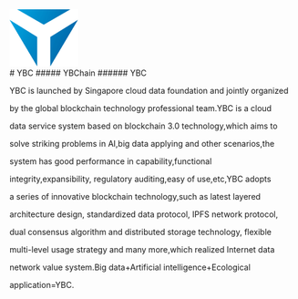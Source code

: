 ﻿
<DIV>
<img src="https://github.com/YBC-IO/YBC/blob/master/logo.png?raw=true" 
height="100" width="120" ></DIV>
# YBC
##### YBChain
###### YBC

YBC is launched by Singapore cloud data foundation and jointly organized 

by the global blockchain technology professional team.YBC is a cloud 

data service system based on blockchain 3.0 technology,which aims to 

solve striking problems in AI,big data applying and other scenarios,the 

system has good performance in capability,functional 

integrity,expansibility, regulatory auditing,easy of use,etc,YBC adopts 

a series of innovative blockchain technology,such as latest layered 

architecture design, standardized data protocol, IPFS network protocol, 

dual consensus algorithm and distributed storage technology, flexible 

multi-level usage strategy and many more,which realized Internet data 

network value system.Big data+Artificial intelligence+Ecological 

application=YBC.




    


